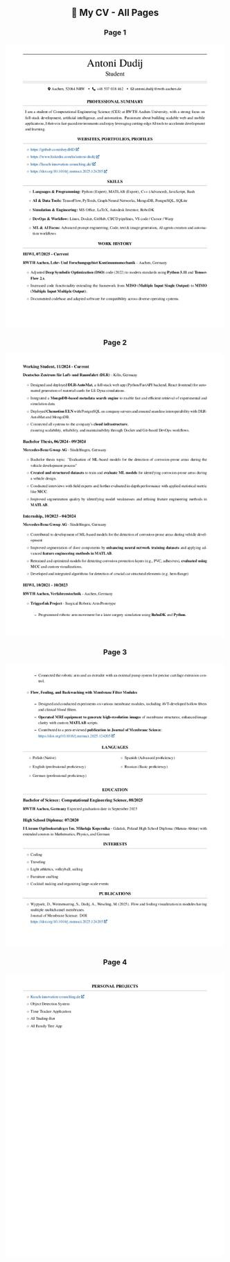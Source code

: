 <div align="center">

## 📄 My CV - All Pages

### Page 1

![CV Page 1](attachments/png/output-page-0.png)

### Page 2

![CV Page 2](attachments/png/output-page-1.png)

### Page 3

![CV Page 3](attachments/png/output-page-2.png)

### Page 4

![CV Page 4](attachments/png/output-page-3.png)

</div>
